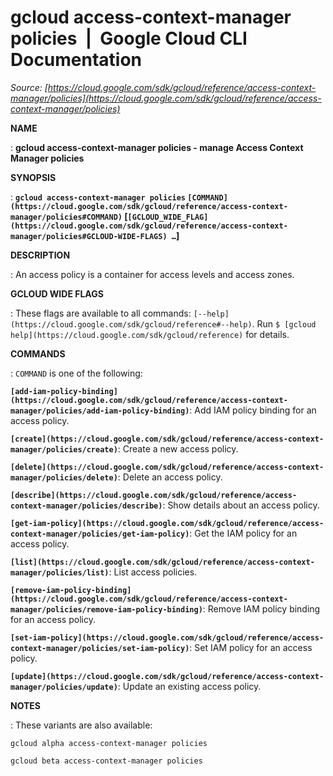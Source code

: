 # gcloud access-context-manager policies  |  Google Cloud CLI Documentation

*Source: [https://cloud.google.com/sdk/gcloud/reference/access-context-manager/policies](https://cloud.google.com/sdk/gcloud/reference/access-context-manager/policies)*

**NAME**

: **gcloud access-context-manager policies - manage Access Context Manager policies**

**SYNOPSIS**

: **`gcloud access-context-manager policies` `[COMMAND](https://cloud.google.com/sdk/gcloud/reference/access-context-manager/policies#COMMAND)` [`[GCLOUD_WIDE_FLAG](https://cloud.google.com/sdk/gcloud/reference/access-context-manager/policies#GCLOUD-WIDE-FLAGS) …`]**

**DESCRIPTION**

: An access policy is a container for access levels and access zones.

**GCLOUD WIDE FLAGS**

: These flags are available to all commands: `[--help](https://cloud.google.com/sdk/gcloud/reference#--help)`.
Run `$ [gcloud help](https://cloud.google.com/sdk/gcloud/reference)` for details.

**COMMANDS**

: ``COMMAND`` is one of the following:

**`[add-iam-policy-binding](https://cloud.google.com/sdk/gcloud/reference/access-context-manager/policies/add-iam-policy-binding)`**:
Add IAM policy binding for an access policy.

**`[create](https://cloud.google.com/sdk/gcloud/reference/access-context-manager/policies/create)`**:
Create a new access policy.

**`[delete](https://cloud.google.com/sdk/gcloud/reference/access-context-manager/policies/delete)`**:
Delete an access policy.

**`[describe](https://cloud.google.com/sdk/gcloud/reference/access-context-manager/policies/describe)`**:
Show details about an access policy.

**`[get-iam-policy](https://cloud.google.com/sdk/gcloud/reference/access-context-manager/policies/get-iam-policy)`**:
Get the IAM policy for an access policy.

**`[list](https://cloud.google.com/sdk/gcloud/reference/access-context-manager/policies/list)`**:
List access policies.

**`[remove-iam-policy-binding](https://cloud.google.com/sdk/gcloud/reference/access-context-manager/policies/remove-iam-policy-binding)`**:
Remove IAM policy binding for an access policy.

**`[set-iam-policy](https://cloud.google.com/sdk/gcloud/reference/access-context-manager/policies/set-iam-policy)`**:
Set IAM policy for an access policy.

**`[update](https://cloud.google.com/sdk/gcloud/reference/access-context-manager/policies/update)`**:
Update an existing access policy.

**NOTES**

: These variants are also available:

```
gcloud alpha access-context-manager policies
```

```
gcloud beta access-context-manager policies
```